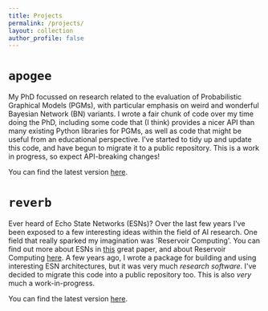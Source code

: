 ```yaml
---
title: Projects
permalink: /projects/
layout: collection
author_profile: false
---
```


# `apogee`

My PhD focussed on research related to the evaluation of Probabilistic Graphical Models (PGMs), with particular emphasis on weird and wonderful Bayesian Network (BN) variants. I wrote a fair chunk of code over my time doing the PhD, including some code that (I think) provides a nicer API than many existing Python libraries for PGMs, as well as code that might be useful from an educational perspective. I've started to tidy up and update this code, and have begun to migrate it to a public repository. This is a work in progress, so expect API-breaking changes!

You can find the latest version [here](https://github.com/markdouthwaite/apogee). 

# `reverb`

Ever heard of Echo State Networks (ESNs)? Over the last few years I've been exposed to a few interesting ideas within the field of AI research. One field that really sparked my imagination was 'Reservoir Computing'. You can find out more about ESNs in [this]() great paper, and about Reservoir Computing [here](). A few years ago, I wrote a package for building and using interesting ESN architectures, but it was very much _research software_. I've decided to migrate this code into a public repository too. This is also _very_ much a work-in-progress.

You can find the latest version [here](https://github.com/markdouthwaite/reverb). 

